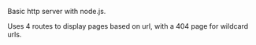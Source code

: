 Basic http server with node.js.

Uses 4 routes to display pages based on url, with a 404 page for wildcard urls. 